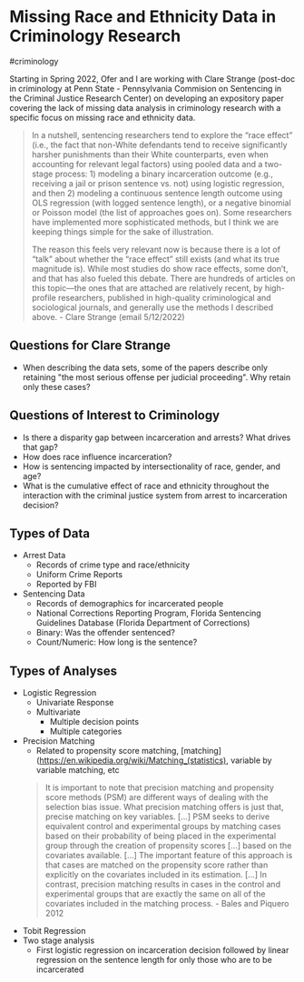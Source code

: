 # Missing Race and Ethnicity Data in Criminology Research

#criminology

Starting in Spring 2022, Ofer and I are working with Clare Strange (post-doc in criminology at Penn State - Pennsylvania Commision on Sentencing in the Criminal Justice Research Center) on developing an expository paper covering the lack of missing data analysis in criminology research with a specific focus on missing race and ethnicity data.

> In a nutshell, sentencing researchers tend to explore the “race effect” (i.e., the fact that non-White defendants tend to receive significantly harsher punishments than their White counterparts, even when accounting for relevant legal factors) using pooled data and a two-stage process: 1) modeling a binary incarceration outcome (e.g., receiving a jail or prison sentence vs. not) using logistic regression, and then 2) modeling a continuous sentence length outcome using OLS regression (with logged sentence length), or a negative binomial or Poisson model (the list of approaches goes on). Some researchers have implemented more sophisticated methods, but I think we are keeping things simple for the sake of illustration.
> 
> The reason this feels very relevant now is because there is a lot of “talk” about whether the “race effect” still exists (and what its true magnitude is). While most studies do show race effects, some don’t, and that has also fueled this debate. There are hundreds of articles on this topic—the ones that are attached are relatively recent, by high-profile researchers, published in high-quality criminological and sociological journals, and generally use the methods I described above.
\- Clare Strange (email 5/12/2022)

## Questions for Clare Strange

- When describing the data sets, some of the papers describe only retaining "the most serious offense per judicial proceeding". Why retain only these cases? 

## Questions of Interest to Criminology

- Is there a disparity gap between incarceration and arrests? What drives that gap? 
- How does race influence incarceration?
- How is sentencing impacted by intersectionality of race, gender, and age?
- What is the cumulative effect of race and ethnicity throughout the interaction with the criminal justice system from arrest to incarceration decision?

## Types of Data

- Arrest Data
	- Records of crime type and race/ethnicity
	- Uniform Crime Reports
	- Reported by FBI
- Sentencing Data
	- Records of demographics for incarcerated people
	- National Corrections Reporting Program, Florida Sentencing Guidelines Database (Florida Department of Corrections)
	- Binary: Was the offender sentenced?
	- Count/Numeric: How long is the sentence?

## Types of Analyses

- Logistic Regression
	- Univariate Response
	- Multivariate
		- Multiple decision points
		- Multiple categories
- Precision Matching
	- Related to propensity score matching, [matching](https://en.wikipedia.org/wiki/Matching_(statistics), variable by variable matching, etc
	> It is important to note that precision matching and propensity score methods (PSM) are different ways of dealing with the selection bias issue. What precision matching offers is just that, precise matching on key variables. [...] PSM seeks to derive equivalent control and experimental groups by matching cases based on their probability of being placed in the experimental group through the creation of propensity scores [...] based on the covariates available. [...] The important feature of this approach is that cases are matched on the propensity score rather than explicitly on the covariates included in its estimation. [...] In contrast, precision matching results in cases in the control and experimental groups that are exactly the same on all of the covariates included in the matching process. 
	\- Bales and Piquero 2012
-  Tobit Regression
- Two stage analysis
	- First logistic regression on incarceration decision followed by linear regression on the sentence length for only those who are to be incarcerated